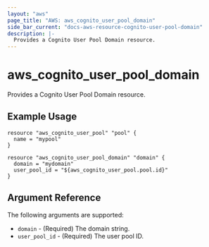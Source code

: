 ```yaml
---
layout: "aws"
page_title: "AWS: aws_cognito_user_pool_domain"
side_bar_current: "docs-aws-resource-cognito-user-pool-domain"
description: |-
  Provides a Cognito User Pool Domain resource.
---
```


# aws_cognito_user_pool_domain

Provides a Cognito User Pool Domain resource.

## Example Usage

```hcl
resource "aws_cognito_user_pool" "pool" {
  name = "mypool"
}

resource "aws_cognito_user_pool_domain" "domain" {
  domain = "mydomain"
  user_pool_id = "${aws_cognito_user_pool.pool.id}"
}
```

## Argument Reference

The following arguments are supported:

* `domain` - (Required) The domain string.
* `user_pool_id` - (Required) The user pool ID.
